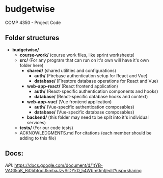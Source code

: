 # budgetwise

COMP 4350 - Project Code

## Folder structures

- **budgetwise/**
  - **course-work/** (course work files, like sprint worksheets)
  - **src/** (For any program that can run on it's own will have it's own folder here)
    - **shared/** (shared utilities and configurations)
      - **auth/** (Firebase authentication setup for React and Vue)
      - **database/** (Firestore database operations for React and Vue)
    - **web-app-react/** (React frontend application)
      - **auth/** (React-specific authentication components and hooks)
      - **database/** (React-specific database hooks and context)
    - **web-app-vue/** (Vue frontend application)
      - **auth/** (Vue-specific authentication composables)
      - **database/** (Vue-specific database composables)
    - **backend/** (this folder may need to be split into it's individual services)
  - **tests/** (For our code tests)
  - ACKNOWLEDGMENTS.md For citations (each member should be adding to this file)

## Docs:

*API*: https://docs.google.com/document/d/1tYB-VAGl5qK_Bi0bbtqdJ5mbaJzvSiDYkD_54Wbm0mI/edit?usp=sharing
